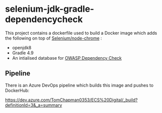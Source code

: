 # selenium-jdk-gradle-dependencycheck

This project contains a dockerfile used to build a Docker image which adds the following on top of [Selenium/node-chrome](https://github.com/SeleniumHQ/docker-selenium/tree/master/NodeChrome) :

* openjdk8
* Gradle 4.9
* An intialised database for [OWASP Dependency Check](https://jeremylong.github.io/DependencyCheck/dependency-check-gradle/index.html)

## Pipeline
There is an Azure DevOps pipeline which builds this image and pushes to DockerHub:

https://dev.azure.com/TomChapman0353/ECS%20Digital/_build?definitionId=3&_a=summary